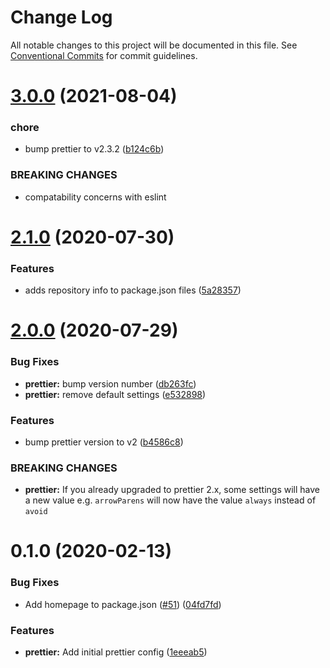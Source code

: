 # Change Log

All notable changes to this project will be documented in this file.
See [Conventional Commits](https://conventionalcommits.org) for commit guidelines.

# [3.0.0](https://github.com/datacamp-engineering/jsconfig/compare/@datacamp/prettier-config@2.1.0...@datacamp/prettier-config@3.0.0) (2021-08-04)


### chore

* bump prettier to v2.3.2 ([b124c6b](https://github.com/datacamp-engineering/jsconfig/commit/b124c6b91ebf4d1935a77ea5ecfbd338587df4fc))


### BREAKING CHANGES

* compatability concerns with eslint





# [2.1.0](https://github.com/datacamp-engineering/jsconfig/compare/@datacamp/prettier-config@2.0.0...@datacamp/prettier-config@2.1.0) (2020-07-30)


### Features

* adds repository info to package.json files ([5a28357](https://github.com/datacamp-engineering/jsconfig/commit/5a28357))





# [2.0.0](https://github.com/datacamp-engineering/jsconfig/compare/@datacamp/prettier-config@0.1.0...@datacamp/prettier-config@2.0.0) (2020-07-29)


### Bug Fixes

* **prettier:** bump version number ([db263fc](https://github.com/datacamp-engineering/jsconfig/commit/db263fc))
* **prettier:** remove default settings ([e532898](https://github.com/datacamp-engineering/jsconfig/commit/e532898))


### Features

* bump prettier version to v2 ([b4586c8](https://github.com/datacamp-engineering/jsconfig/commit/b4586c8))


### BREAKING CHANGES

* **prettier:** If you already upgraded to prettier 2.x, some settings will have a new value
e.g. `arrowParens` will now have the value `always` instead of `avoid`





# 0.1.0 (2020-02-13)


### Bug Fixes

* Add homepage to package.json ([#51](https://github.com/datacamp-engineering/jsconfig/issues/51)) ([04fd7fd](https://github.com/datacamp-engineering/jsconfig/commit/04fd7fd))


### Features

* **prettier:** Add initial prettier config ([1eeeab5](https://github.com/datacamp-engineering/jsconfig/commit/1eeeab5))
